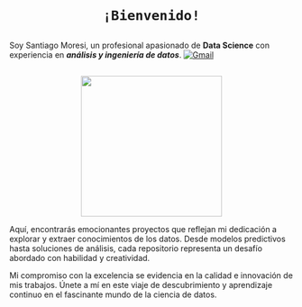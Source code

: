 # <h1 align="center">**`¡Bienvenido!`**</h1>                                          
##

Soy Santiago Moresi, un profesional apasionado de **Data Science** con experiencia en ***análisis y ingeniería de datos***.
[![Gmail](https://img.shields.io/badge/Gmail-%230077B5.svg?logo=gmail&logoColor)](mailto:santiagomoresi@gmail.com) 
##

<p align='center'>
<img src="https://sicreesinnovas.com/wp-content/uploads/2022/01/trabajo-analisis-datos.jpg"  height=250>
<p>

Aquí, encontrarás emocionantes proyectos que reflejan mi dedicación a explorar y extraer conocimientos de los datos. Desde modelos predictivos hasta soluciones de análisis, cada repositorio representa un desafío abordado con habilidad y creatividad.

Mi compromiso con la excelencia se evidencia en la calidad e innovación de mis trabajos. Únete a mí en este viaje de descubrimiento y aprendizaje continuo en el fascinante mundo de la ciencia de datos.


